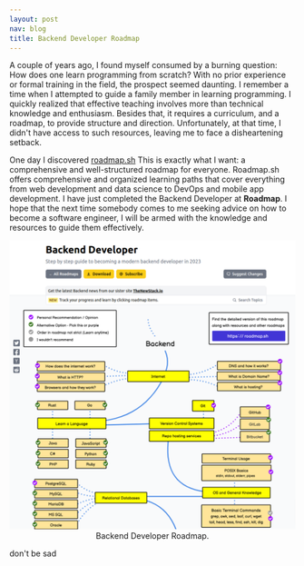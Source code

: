 ```yaml
---
layout: post
nav: blog
title: Backend Developer Roadmap
---
```


<p>
A couple of years ago, I found myself consumed by a burning question: How does one learn programming from scratch? With no prior experience or formal training in the field, the prospect seemed daunting. I remember a time when I attempted to guide a family member in learning programming. I quickly realized that effective teaching involves more than technical knowledge and enthusiasm. Besides that, it requires a curriculum, and a roadmap, to provide structure and direction. Unfortunately, at that time, I didn't have access to such resources, leaving me to face a disheartening setback.
</p>

One day I discovered [roadmap.sh](https://roadmap.sh) This is exactly what I want: a comprehensive and well-structured roadmap for everyone. Roadmap.sh offers comprehensive and organized learning paths that cover everything from web development and data science to DevOps and mobile app development. I have just completed the Backend Developer at **Roadmap**. I hope that the next time somebody comes to me seeking advice on how to become a software engineer, I will be armed with the knowledge and resources to guide them effectively.

<img src="../backend-roadmap.png" alt="Backend Roadmap Image."/>
<center>Backend Developer Roadmap.</center>

<p>
don't be sad
</p>
